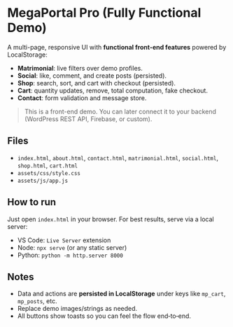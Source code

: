 # MegaPortal Pro (Fully Functional Demo)

A multi-page, responsive UI with **functional front‑end features** powered by LocalStorage:
- **Matrimonial**: live filters over demo profiles.
- **Social**: like, comment, and create posts (persisted).
- **Shop**: search, sort, and cart with checkout (persisted).
- **Cart**: quantity updates, remove, total computation, fake checkout.
- **Contact**: form validation and message store.

> This is a front-end demo. You can later connect it to your backend (WordPress REST API, Firebase, or custom).

## Files
- `index.html`, `about.html`, `contact.html`, `matrimonial.html`, `social.html`, `shop.html`, `cart.html`
- `assets/css/style.css`
- `assets/js/app.js`

## How to run
Just open `index.html` in your browser. For best results, serve via a local server:
- VS Code: `Live Server` extension
- Node: `npx serve` (or any static server)
- Python: `python -m http.server 8000`

## Notes
- Data and actions are **persisted in LocalStorage** under keys like `mp_cart`, `mp_posts`, etc.
- Replace demo images/strings as needed.
- All buttons show toasts so you can feel the flow end‑to‑end.
